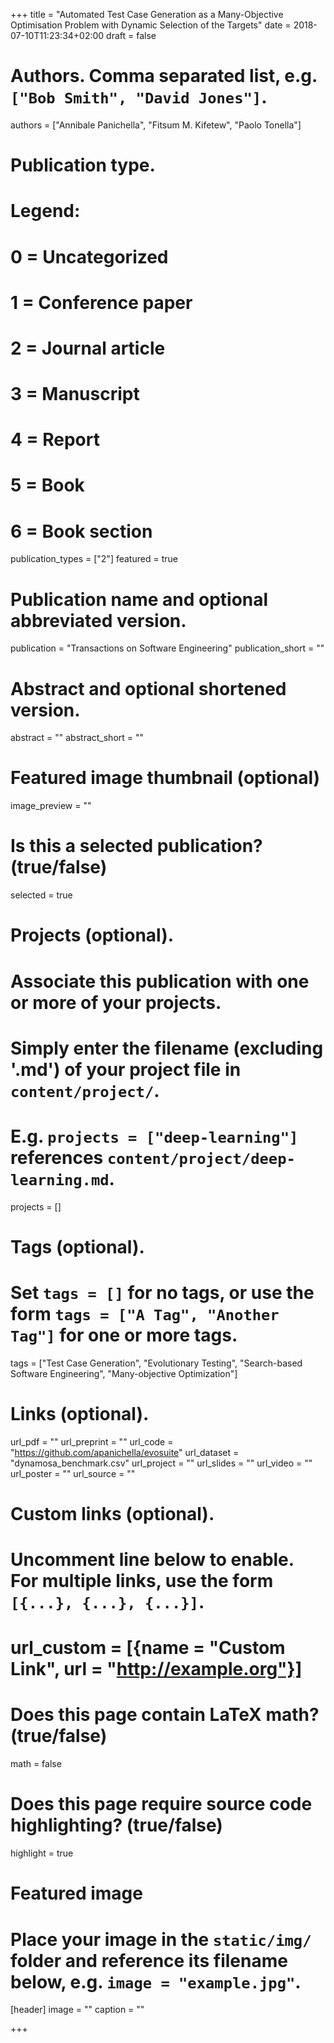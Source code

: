 +++
title = "Automated Test Case Generation as a Many-Objective Optimisation Problem with Dynamic Selection of the Targets"
date = 2018-07-10T11:23:34+02:00
draft = false

# Authors. Comma separated list, e.g. `["Bob Smith", "David Jones"]`.
authors = ["Annibale Panichella", "Fitsum M. Kifetew", "Paolo Tonella"]

# Publication type.
# Legend:
# 0 = Uncategorized
# 1 = Conference paper
# 2 = Journal article
# 3 = Manuscript
# 4 = Report
# 5 = Book
# 6 = Book section
publication_types = ["2"]
featured = true 

# Publication name and optional abbreviated version.
publication = "Transactions on Software Engineering"
publication_short = ""

# Abstract and optional shortened version.
abstract = ""
abstract_short = ""

# Featured image thumbnail (optional)
image_preview = ""

# Is this a selected publication? (true/false)
selected = true

# Projects (optional).
#   Associate this publication with one or more of your projects.
#   Simply enter the filename (excluding '.md') of your project file in `content/project/`.
#   E.g. `projects = ["deep-learning"]` references `content/project/deep-learning.md`.
projects = []

# Tags (optional).
#   Set `tags = []` for no tags, or use the form `tags = ["A Tag", "Another Tag"]` for one or more tags.
tags = ["Test Case Generation", "Evolutionary Testing", "Search-based Software Engineering", "Many-objective Optimization"]

# Links (optional).
url_pdf = ""
url_preprint = ""
url_code = "https://github.com/apanichella/evosuite"
url_dataset = "dynamosa_benchmark.csv"
url_project = ""
url_slides = ""
url_video = ""
url_poster = ""
url_source = ""

# Custom links (optional).
#   Uncomment line below to enable. For multiple links, use the form `[{...}, {...}, {...}]`.
# url_custom = [{name = "Custom Link", url = "http://example.org"}]

# Does this page contain LaTeX math? (true/false)
math = false

# Does this page require source code highlighting? (true/false)
highlight = true

# Featured image
# Place your image in the `static/img/` folder and reference its filename below, e.g. `image = "example.jpg"`.
[header]
image = ""
caption = ""

+++
